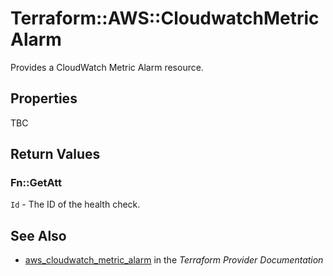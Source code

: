 # Terraform::AWS::CloudwatchMetricAlarm

Provides a CloudWatch Metric Alarm resource.

## Properties

TBC

## Return Values

### Fn::GetAtt

`Id` - The ID of the health check.

## See Also

* [aws_cloudwatch_metric_alarm](https://www.terraform.io/docs/providers/aws/r/cloudwatch_metric_alarm.html) in the _Terraform Provider Documentation_